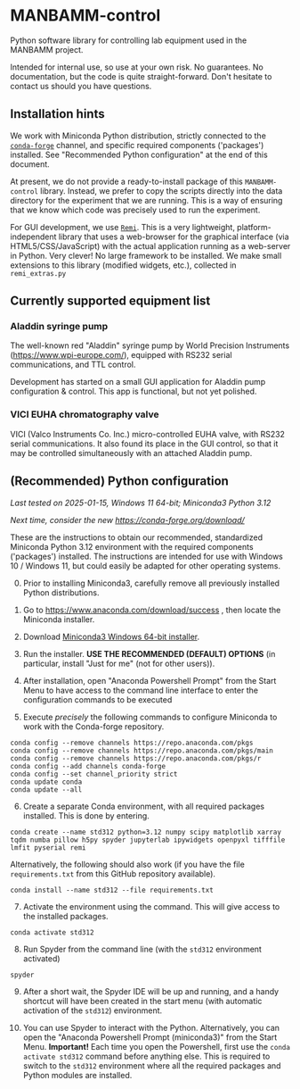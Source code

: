 # MANBAMM-control

Python software library for controlling lab equipment used in the MANBAMM project.

Intended for internal use, so use at your own risk. No guarantees. No documentation, but the code is quite straight-forward. Don't hesitate to contact us should you have questions.


## Installation hints

We work with Miniconda Python distribution, strictly connected to the [`conda-forge`](https://conda-forge.org/) channel, and specific required components ('packages') installed. See "Recommended Python configuration" at the end of this document.

At present, we do not provide a ready-to-install package of this `MANBAMM-control` library. Instead, we prefer to copy the scripts directly into the data directory for the experiment that we are running. This is a way of ensuring that we know which code was precisely used to run the experiment.

For GUI development, we use [`Remi`](https://github.com/rawpython/remi). This is a very lightweight, platform-independent library that uses a web-browser for the graphical interface (via HTML5/CSS/JavaScript) with the actual application running as a web-server in Python. Very clever! No large framework to be installed. We make small extensions to this library (modified widgets, etc.), collected in `remi_extras.py`


## Currently supported equipment list

### Aladdin syringe pump

The well-known red "Aladdin" syringe pump by World Precision Instruments (https://www.wpi-europe.com/), equipped with RS232 serial communications, and TTL control.

Development has started on a small GUI application for Aladdin pump configuration & control. This app is functional, but not yet polished.


### VICI EUHA chromatography valve

VICI (Valco Instruments Co. Inc.) micro-controlled EUHA valve, with RS232 serial communications. It also found its place in the GUI control, so that it may be controlled simultaneously with an attached Aladdin pump.



## (Recommended) Python configuration

*Last tested on 2025-01-15, Windows 11 64-bit; Miniconda3 Python 3.12*

*Next time, consider the new https://conda-forge.org/download/*

These are the instructions to obtain our recommended, standardized Miniconda Python 3.12 environment with the required components ('packages') installed. The instructions are intended for use with Windows 10 / Windows 11, but could easily be adapted for other operating systems.

0. Prior to installing Miniconda3, carefully remove all previously installed Python distributions.

1. Go to https://www.anaconda.com/download/success , then locate the Miniconda installer.

2. Download [Miniconda3 Windows 64-bit installer](https://repo.anaconda.com/miniconda/Miniconda3-latest-Windows-x86_64.exe).

3. Run the installer. **USE THE RECOMMENDED (DEFAULT) OPTIONS** (in particular, install "Just for me" (not for other users)).

4. After installation, open  "Anaconda Powershell Prompt" from the Start Menu to have access to the command line interface to enter the configuration commands to be executed

5. Execute *precisely* the following commands to configure Miniconda to work with the Conda-forge repository.
```
conda config --remove channels https://repo.anaconda.com/pkgs
conda config --remove channels https://repo.anaconda.com/pkgs/main
conda config --remove channels https://repo.anaconda.com/pkgs/r
conda config --add channels conda-forge
conda config --set channel_priority strict
conda update conda
conda update --all
```

6. Create a separate Conda environment, with all required packages installed. This is done by entering.
```
conda create --name std312 python=3.12 numpy scipy matplotlib xarray tqdm numba pillow h5py spyder jupyterlab ipywidgets openpyxl tifffile lmfit pyserial remi 
```
Alternatively, the following should also work (if you have the file `requirements.txt` from this GitHub repository available).
```
conda install --name std312 --file requirements.txt                        
```

7. Activate the environment using the command. This will give access to the installed packages.
```
conda activate std312
```

8. Run Spyder from the command line (with the `std312` environment activated)
```
spyder
```

9. After a short wait, the Spyder IDE will be up and running, and a handy shortcut will have been created in the start menu (with automatic activation of the `std312`) environment.
 
11. You can use Spyder to interact with the Python. Alternatively, you can open the  "Anaconda Powershell Prompt (miniconda3)" from the Start Menu. **Important!** Each time you open the Powershell, first use the `conda activate std312` command before anything else. This is required to switch to the `std312` environment where all the required packages and Python modules are installed.

